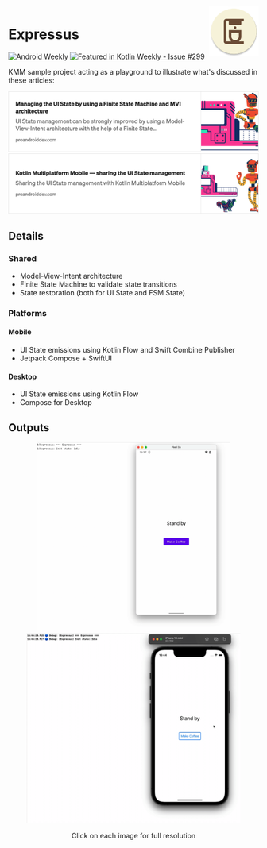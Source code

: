 <img src="/media/icon.png" width="100" align="right">

# Expressus
[![Android Weekly](https://androidweekly.net/issues/issue-515/badge)](https://androidweekly.net/issues/issue-515) [![Featured in Kotlin Weekly - Issue #299](https://img.shields.io/badge/Featured_in_Kotlin_Weekly-Issue_%23299-7878b4)](https://mailchi.mp/kotlinweekly/kotlin-weekly-299)

KMM sample project acting as a playground to illustrate what's discussed in these articles: 
<p>
 <a href="https://guidelgado.medium.com/36d84056c616"><img src="/media/banner1.png"></a></br>
 <a href="https://guidelgado.medium.com/a67bd9a49882"><img src="/media/banner2.png"></a>
</p>

## Details

### Shared
- Model-View-Intent architecture
- Finite State Machine to validate state transitions
- State restoration (both for UI State and FSM State)

### Platforms
  
#### Mobile
- UI State emissions using Kotlin Flow and Swift Combine Publisher
- Jetpack Compose + SwiftUI

#### Desktop
- UI State emissions using Kotlin Flow
- Compose for Desktop

## Outputs
<p align="center">
 <img src="/media/android.gif" width="390">  <img src="/media/ios.gif" width="430">
</p>
<p align="center">Click on each image for full resolution</p>

